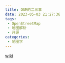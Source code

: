 ```yaml
---
title: OSM的二三事
date: 2023-05-03 21:27:36
tags:
 - OpenStreetMap
 - 地图解析
 - 开源
categories:
 - 地图学
---
```




[wiki](https://wiki.openstreetmap.org/wiki/Mapbox)
